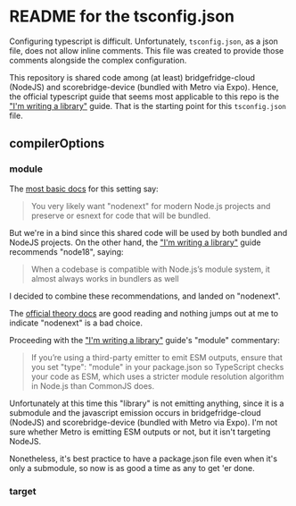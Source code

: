 # README for the tsconfig.json

Configuring typescript is difficult. Unfortunately, `tsconfig.json`, as a json file, does not allow inline comments. This file was created to provide those comments alongside the complex configuration.

This repository is shared code among (at least) bridgefridge-cloud (NodeJS) and scorebridge-device (bundled with Metro via Expo). Hence, the official typescript guide that seems most applicable to this repo is the ["I'm writing a library"](https://www.typescriptlang.org/docs/handbook/modules/guides/choosing-compiler-options.html#im-writing-a-library) guide. That is the starting point for this `tsconfig.json` file.

## compilerOptions

### module

The [most basic docs](https://www.typescriptlang.org/tsconfig/#module) for this setting say:

> You very likely want "nodenext" for modern Node.js projects and preserve or esnext for code that will be bundled.

But we're in a bind since this shared code will be used by both bundled and NodeJS projects. On the other hand, the ["I'm writing a library"](https://www.typescriptlang.org/docs/handbook/modules/guides/choosing-compiler-options.html#im-writing-a-library) guide recommends "node18", saying:

> When a codebase is compatible with Node.js’s module system, it almost always works in bundlers as well

I decided to combine these recommendations, and landed on "nodenext".

The [official theory docs](https://www.typescriptlang.org/docs/handbook/modules/theory.html#the-module-output-format) are good reading and nothing jumps out at me to indicate "nodenext" is a bad choice.

Proceeding with the ["I'm writing a library"](https://www.typescriptlang.org/docs/handbook/modules/guides/choosing-compiler-options.html#im-writing-a-library) guide's "module" commentary:

> If you’re using a third-party emitter to emit ESM outputs, ensure that you set "type": "module" in your package.json so TypeScript checks your code as ESM, which uses a stricter module resolution algorithm in Node.js than CommonJS does.

Unfortunately at this time this "library" is not emitting anything, since it is a submodule and the javascript emission occurs in bridgefridge-cloud (NodeJS) and scorebridge-device (bundled with Metro via Expo). I'm not sure whether Metro is emitting ESM outputs or not, but it isn't targeting NodeJS.

Nonetheless, it's best practice to have a package.json file even when it's only a submodule, so now is as good a time as any to get 'er done.

### target
